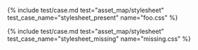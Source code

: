 ---
---
{%
  include test/case.md
    test="asset_map/stylesheet"
    test_case_name="stylesheet_present"
    name="foo.css"
%}

{%
  include test/case.md
    test="asset_map/stylesheet"
    test_case_name="stylesheet_missing"
    name="missing.css"
%}
